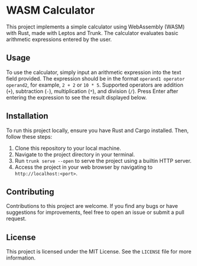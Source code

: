 # WASM Calculator

This project implements a simple calculator using WebAssembly (WASM) with Rust, made with Leptos and Trunk. The calculator evaluates basic arithmetic expressions entered by the user.

## Usage

To use the calculator, simply input an arithmetic expression into the text field provided. The expression should be in the format `operand1 operator operand2`, for example, `2 + 2` or `10 * 5`. Supported operators are addition (`+`), subtraction (`-`), multiplication (`*`), and division (`/`). Press Enter after entering the expression to see the result displayed below.

## Installation

To run this project locally, ensure you have Rust and Cargo installed. Then, follow these steps:

1. Clone this repository to your local machine.
2. Navigate to the project directory in your terminal.
3. Run `trunk serve --open` to serve the project using a builtin HTTP server.
4. Access the project in your web browser by navigating to `http://localhost:<port>`.

## Contributing

Contributions to this project are welcome. If you find any bugs or have suggestions for improvements, feel free to open an issue or submit a pull request.

## License

This project is licensed under the MIT License. See the `LICENSE` file for more information.
